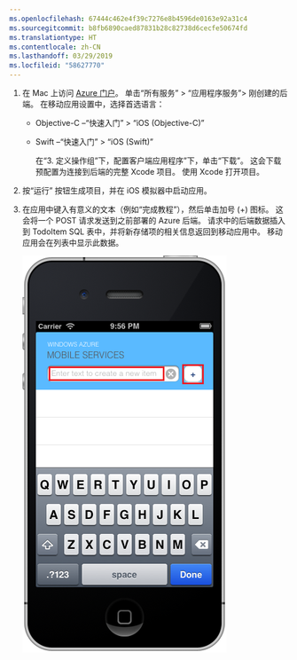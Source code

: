 ```yaml
---
ms.openlocfilehash: 67444c462e4f39c7276e8b4596de0163e92a31c4
ms.sourcegitcommit: b8fb6890caed87831b28c82738d6cecfe50674fd
ms.translationtype: HT
ms.contentlocale: zh-CN
ms.lasthandoff: 03/29/2019
ms.locfileid: "58627770"
---
```

1. 在 Mac 上访问 [Azure 门户]。 单击“所有服务” > “应用程序服务”> 刚创建的后端。 在移动应用设置中，选择首选语言：

   - Objective-C &ndash;“快速入门” > “iOS (Objective-C)”
   - Swift &ndash;“快速入门” > “iOS (Swift)”

     在“3. 定义操作组”下，配置客户端应用程序”下，单击“下载”。 这会下载预配置为连接到后端的完整 Xcode 项目。 使用 Xcode 打开项目。

2. 按“运行”  按钮生成项目，并在 iOS 模拟器中启动应用。

3. 在应用中键入有意义的文本（例如“完成教程”），然后单击加号 (+) 图标。 这会将一个 POST 请求发送到之前部署的 Azure 后端。 请求中的后端数据插入到 TodoItem SQL 表中，并将新存储项的相关信息返回到移动应用中。 移动应用会在列表中显示此数据。

   ![在 iOS 上运行的快速启动应用](./media/app-service-mobile-ios-quickstart/mobile-quickstart-startup-ios.png)

[Azure 门户]: https://portal.azure.cn/